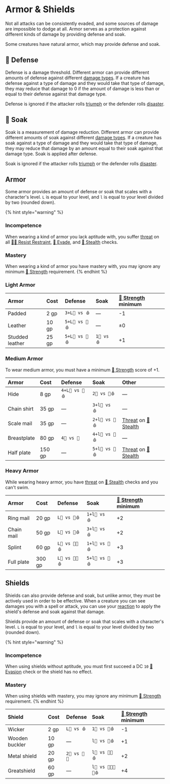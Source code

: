 # Armor & Shields

Not all attacks can be consistently evaded, and some sources of damage are impossible to dodge at all. Armor serves as a protection against different kinds of damage by providing defense and soak. 

Some creatures have natural armor, which may provide defense and soak.

## 💚 Defense

Defense is a damage threshold. Different armor can provide different amounts of defense against different [damage types](../reference/damage.md#damage-types). If a creature has defense against a type of damage and they would take that type of damage, they may reduce that damage to 0 if the amount of damage is less than or equal to their defense against that damage type.

Defense is ignored if the attacker rolls [triumph](../success-and-failure.md#triumph) or the defender rolls [disaster](../success-and-failure.md#disaster).

## 💜 Soak

Soak is a measurement of damage reduction. Different armor can provide different amounts of soak against different [damage types](../reference/damage.md#damage-types). If a creature has soak against a type of damage and they would take that type of damage, they may reduce that damage by an amount equal to their soak against that damage type. Soak is applied after defense.

Soak is ignored if the attacker rolls [triumph](../success-and-failure.md#triumph) or the defender rolls [disaster](../success-and-failure.md#disaster).

## Armor

Some armor provides an amount of defense or soak that scales with a character's level. `L` is equal to your level, and `l` is equal to your level divided by two \(rounded down\).

{% hint style="warning" %}
### Incompetence

When wearing a kind of armor you lack aptitude with, you suffer [threat](../success-and-failure.md#dominance-and-threat) on all [🏃‍♂️ Resist Restraint](../ability-scores-and-skills.md#resist-restraint), [💨 Evade](../ability-scores-and-skills.md#evasion), and [🤫 Stealth](../ability-scores-and-skills.md#stealth) checks.

### Mastery

When wearing a kind of armor you have mastery with, you may ignore any minimum [💪 Strength](../ability-scores-and-skills.md#strength) requirement.
{% endhint %}

### Light Armor

| Armor | Cost | Defense | Soak | [💪 Strength](../ability-scores-and-skills.md#strength) minimum |
| :--- | :--- | :--- | :--- | :--- |
| Padded | 2 gp | `3+L💚 vs 🩸` | — | -1 |
| Leather | 10 gp | `5+L💚 vs 💢🩸` | — | ±0 |
| Studded leather | 25 gp | `5+L💚 vs 💢🩸` | `1💜 vs 🩸` | +1 |

### Medium Armor

To wear medium armor, you must have a minimum [💪 Strength](../ability-scores-and-skills.md#strength) score of +1.

| Armor | Cost | Defense | Soak | Other |
| :--- | :--- | :--- | :--- | :--- |
| Hide | 8 gp | `4+L💚 vs 💢🩸` | `2💜 vs 🧊🩸` | — |
| Chain shirt | 35 gp | — | `3+l💜 vs 🩸` | — |
| Scale mail | 35 gp | — | `2+l💜 vs 💢🩸` | [Threat](../success-and-failure.md#dominance-and-threat) on [🤫 Stealth](../ability-scores-and-skills.md#stealth) |
| Breastplate | 80 gp | `4💚 vs 🧪` | `4+l💜 vs 💢🩸` | — |
| Half plate | 150 gp | — | `5+l💜 vs 💢🩸` | [Threat](../success-and-failure.md#dominance-and-threat) on [🤫 Stealth](../ability-scores-and-skills.md#stealth) |

### Heavy Armor

While wearing heavy armor, you have [threat](../success-and-failure.md#dominance-and-threat) on [🤫 Stealth](../ability-scores-and-skills.md#stealth) checks and you can't swim.

| Armor | Cost | Defense | Soak | [💪 Strength](../ability-scores-and-skills.md#strength) minimum |
| :--- | :--- | :--- | :--- | :--- |
| Ring mail | 20 gp | `L💚 vs 💢🩸` | `1+l💜 vs 🩸` | +2 |
| Chain mail | 50 gp | `L💚 vs 💢🩸` | `3+l💜 vs 🩸` | +2 |
| Splint | 60 gp | `L💚 vs 💢🧪🩸` | `1+l💜 vs 💢🩸` | +3 |
| Full plate | 300 gp | `L💚 vs 💢🧪🩸` | `5+l💜 vs 💢🩸` | +3 |

## Shields

Shields can also provide defense and soak, but unlike armor, they must be actively used in order to be effective. When a creature you can see damages you with a spell or attack, you can use your [reaction](../encounters.md#reactions) to apply the shield's defense and soak against that damage.

Shields provide an amount of defense or soak that scales with a character's level. `L` is equal to your level, and `l` is equal to your level divided by two \(rounded down\).

{% hint style="warning" %}
### Incompetence

When using shields without aptitude, you must first succeed a DC `10` [💨 Evasion](../ability-scores-and-skills.md#evasion) check or the shield has no effect.

### Mastery

When using shields with mastery, you may ignore any minimum [💪 Strength](../ability-scores-and-skills.md#strength) requirement.
{% endhint %}

| Shield | Cost | Defense | Soak | [💪 Strength](../ability-scores-and-skills.md#strength) minimum |
| :--- | :--- | :--- | :--- | :--- |
| Wicker | 2 gp | `L💚 vs 🩸` | `1💜 vs 💢🩸` | -1 |
| Wooden buckler | 10 gp | — | `l💜 vs 💢🩸` | +1 |
| Metal shield | 20 gp | `2💚 vs 🧪🔥` | `l💜 vs 💢🧪🩸` | +2 |
| Greatshield | 60 gp | — | `l💜 vs 💢🧪🔥🌟🩸` | +4 |

